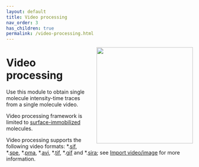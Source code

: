 ```yaml
---
layout: default
title: Video processing
nav_order: 3
has_children: true
permalink: /video-processing.html
---
```


<img src="assets/images/logos/logo-video-processing_noname_400px.png" width="260" style="float:right; margin-left: 15px;"/>

# Video processing

Use this module to obtain single molecule intensity-time traces from a single molecule video.

Video processing framework is limited to <u>surface-immobilized</u> molecules.

Video processing supports the following video formats: *.<u>sif</u>, *.<u>spe</u>, *.<u>pma</u>, *.<u>avi</u>, *.<u>tif</u>, *.<u>gif</u> and 
*.[<u>sira</u>](output-files/sira-mash-video.html); see 
[Import video/image](video-processing/panels/area-visualization.html#load-videoimage-file) for more information.
